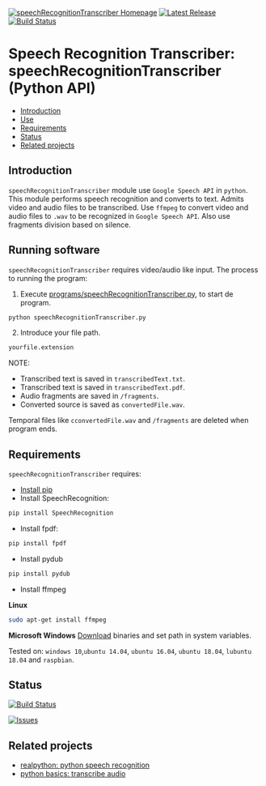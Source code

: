 [![speechRecognitionTranscriber Homepage](https://img.shields.io/badge/speechRecognitionTranscriber-develop-orange.svg)](https://github.com/davidvelascogarcia/speechRecognitionTranscriber/tree/develop/programs) [![Latest Release](https://img.shields.io/github/tag/davidvelascogarcia/speechRecognitionTranscriber.svg?label=Latest%20Release)](https://github.com/davidvelascogarcia/speechRecognitionTranscriber/tags) [![Build Status](https://travis-ci.org/davidvelascogarcia/speechRecognitionTranscriber.svg?branch=develop)](https://travis-ci.org/davidvelascogarcia/speechRecognitionTranscriber)

# Speech Recognition Transcriber: speechRecognitionTranscriber (Python API)

- [Introduction](#introduction)
- [Use](#use)
- [Requirements](#requirements)
- [Status](#status)
- [Related projects](#related-projects)


## Introduction

`speechRecognitionTranscriber` module use `Google Speech API` in `python`. This module performs speech recognition and converts to text. Admits video and audio files to be transcribed. Use `ffmpeg` to convert video and audio files to `.wav` to be recognized in `Google Speech API`. Also use fragments division based on silence.


## Running software

`speechRecognitionTranscriber` requires video/audio like input.
The process to running the program:

1. Execute [programs/speechRecognitionTranscriber.py](./programs), to start de program.
```python
python speechRecognitionTranscriber.py
```
2. Introduce your file path.
```bash
yourfile.extension
```

NOTE:

- Transcribed text is saved in `transcribedText.txt`.
- Transcribed text is saved in `transcribedText.pdf`.
- Audio fragments are saved in `/fragments`.
- Converted source is saved as `convertedFile.wav`.

Temporal files like `cconvertedFile.wav` and `/fragments` are deleted when program ends.

## Requirements

`speechRecognitionTranscriber` requires:

* [Install pip](https://github.com/roboticslab-uc3m/installation-guides/blob/master/install-pip.md)
* Install SpeechRecognition:

```bash
pip install SpeechRecognition
```
* Install fpdf:

```bash
pip install fpdf
```
* Install pydub

```bash
pip install pydub
```
* Install ffmpeg

**Linux**

```bash
sudo apt-get install ffmpeg
```
**Microsoft Windows**
[Download](https://www.ffmpeg.org/download.html#build-windows) binaries and set path in system variables.



Tested on: `windows 10`,`ubuntu 14.04`, `ubuntu 16.04`, `ubuntu 18.04`, `lubuntu 18.04` and `raspbian`.


## Status

[![Build Status](https://travis-ci.org/davidvelascogarcia/speechRecognitionTranscriber.svg?branch=develop)](https://travis-ci.org/davidvelascogarcia/speechRecognition)

[![Issues](https://img.shields.io/github/issues/davidvelascogarcia/speechRecognitionTranscriber.svg?label=Issues)](https://github.com/davidvelascogarcia/speechRecognitionTranscriber/issues)

## Related projects

* [realpython: python speech recognition](https://realpython.com/python-speech-recognition/)
* [python basics: transcribe audio](https://pythonbasics.org/transcribe-audio/)

